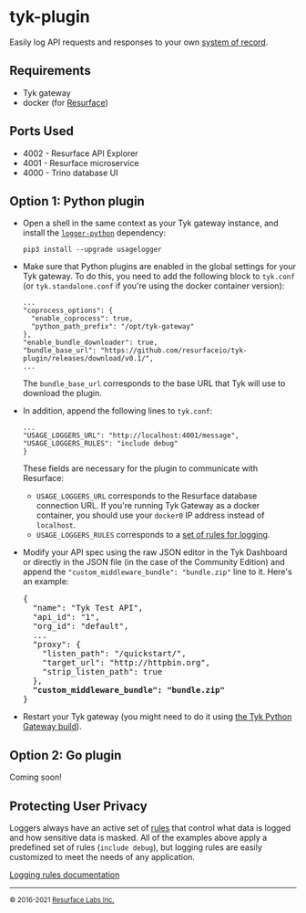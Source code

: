 # tyk-plugin

Easily log API requests and responses to your own [system of record](https://resurface.io/).

## Requirements

* Tyk gateway
* docker (for [Resurface](https://resurface.io/installation))

## Ports Used

* 4002 - Resurface API Explorer
* 4001 - Resurface microservice
* 4000 - Trino database UI

## Option 1: Python plugin

- Open a shell in the same context as your Tyk gateway instance, and install the [`logger-python`](https://github.com/resurfaceio/logger-python) dependency:

      pip3 install --upgrade usagelogger

- Make sure that Python plugins are enabled in the global settings for your Tyk gateway. To do this, you need to add the following block to `tyk.conf` (or `tyk.standalone.conf` if you're using the docker container version):

  ```
  ...
  "coprocess_options": {
    "enable_coprocess": true,
    "python_path_prefix": "/opt/tyk-gateway"
  },
  "enable_bundle_downloader": true,
  "bundle_base_url": "https://github.com/resurfaceio/tyk-plugin/releases/download/v0.1/",
  ...
  ```
  
  The `bundle_base_url` corresponds to the base URL that Tyk will use to download the plugin.
  
- In addition, append the following lines to `tyk.conf`:
 
   ```
   ...
   "USAGE_LOGGERS_URL": "http://localhost:4001/message",
   "USAGE_LOGGERS_RULES": "include debug"
   }
   ```
   These fields are necessary for the plugin to communicate with Resurface:
     - `USAGE_LOGGERS_URL` corresponds to the Resurface database connection URL. If you're running Tyk Gateway as a docker container, you should use your `docker0` IP address instead of `localhost`.
     - `USAGE_LOGGERS_RULES` corresponds to a [set of rules for logging](https://github.com/resurfaceio/tyk-plugin#protecting-user-privacy).
 

- Modify your API spec using the raw JSON editor in the Tyk Dashboard or directly in the JSON file (in the case of the Community Edition) and append the `"custom_middleware_bundle": "bundle.zip"` line to it. Here's an example:

  <pre>
  {
    "name": "Tyk Test API",
    "api_id": "1",
    "org_id": "default",
    ...
    "proxy": {
      "listen_path": "/quickstart/",
      "target_url": "http://httpbin.org",
      "strip_listen_path": true
    },
    <b>"custom_middleware_bundle": "bundle.zip"</b>
  }
  </pre>
  
 - Restart your Tyk gateway (you might need to do it using [the Tyk Python Gateway build](https://tyk.io/docs/plugins/supported-languages/rich-plugins/python/tutorial-add-demo-plugin-api/#running-the-tyk-python-gateway-build)).


## Option 2: Go plugin

Coming soon!

## Protecting User Privacy

Loggers always have an active set of <a href="https://resurface.io/rules.html">rules</a> that control what data is logged
and how sensitive data is masked. All of the examples above apply a predefined set of rules (`include debug`),
but logging rules are easily customized to meet the needs of any application.

<a href="https://resurface.io/rules.html">Logging rules documentation</a>

---
<small>&copy; 2016-2021 <a href="https://resurface.io">Resurface Labs Inc.</a></small>
